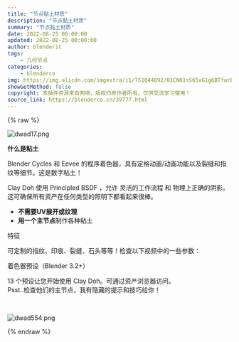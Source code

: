 ```yaml
---
title: "节点黏土材质"
description: "节点黏土材质"
summary: "节点黏土材质"
date: 2022-08-25 00:00:00
updated: 2022-08-25 00:00:00
author: blenderit
tags: 
    - 几何节点
categories:
    - blenderco
img: https://img.alicdn.com/imgextra/i1/751044092/O1CN01sS6SvG1g6BTfarbFW_!!751044092.png
showGetMethod: false
copyright: 本插件资源来自网络，版权归原作者所有，仅供交流学习使用！
source_link: https://blenderco.cn/39777.html
---
```


{% raw %}
<p><img src="https://img.alicdn.com/imgextra/i1/751044092/O1CN01sS6SvG1g6BTfarbFW_!!751044092.png" alt="dwad17.png"></p><p><b>什么是粘土</b></p><p>Blender Cycles 和 Eevee 的程序着色器，具有定格动画/动画功能以及裂缝和指纹等细节。这是数字粘土！</p><p>Clay Doh 使用 Principled BSDF ，允许 灵活的工作流程 和 物理上正确的阴影。这可确保所有资产在任何类型的照明下都看起来很棒。</p><ul>
<li><strong>不需要UV展开或纹理</strong></li>
<li><b>用一个主节点</b>制作各种粘土<b></b></li>
</ul><p>特征</p><p>可定制的指纹、印痕、裂缝、石头等等！检查以下视频中的一些参数：</p><p>着色器预设（Blender 3.2+）</p><p>13 个预设让您开始使用 Clay Doh。可通过资产浏览器访问。<br data-filtered="filtered">Psst..检查他们的主节点，我有隐藏的提示和技巧给你！</p><p> </p><p><img src="https://img.alicdn.com/imgextra/i4/751044092/O1CN01YUZVue1g6BTc42rnE_!!751044092.png" alt="dwad554.png"></p>
<div style="display: none">blenderco</div>
{% endraw %}